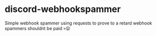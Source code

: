 # discord-webhookspammer
Simple webhook spammer using requests to prove to a retard webhook spammers shouldnt be paid 💀😲
